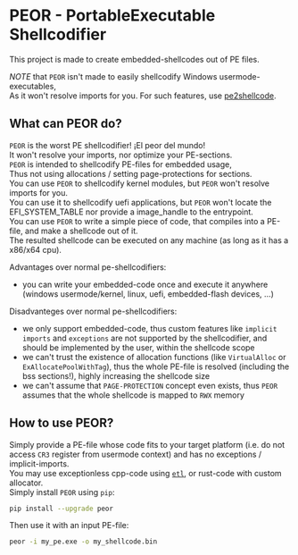 # PEOR - PortableExecutable Shellcodifier
This project is made to create embedded-shellcodes out of PE files. <br />

*NOTE* that `PEOR` isn't made to easily shellcodify Windows usermode-executables, <br />
As it won't resolve imports for you. For such features, use [pe2shellcode](https://github.com/hasherezade/pe_to_shellcode).

## What can PEOR do?
`PEOR` is the worst PE shellcodifier! ¡El peor del mundo! <br />
It won't resolve your imports, nor optimize your PE-sections. <br />
`PEOR` is intended to shellcodify PE-files for embedded usage, <br />
Thus not using allocations / setting page-protections for sections. <br />
You can use `PEOR` to shellcodify kernel modules, but `PEOR` won't resolve imports for you. <br />
You can use it to shellcodify uefi applications, but `PEOR` won't locate the EFI_SYSTEM_TABLE nor provide a image_handle to the entrypoint. <br />
You can use `PEOR` to write a simple piece of code, that compiles into a PE-file, and make a shellcode out of it. <br />
The resulted shellcode can be executed on any machine (as long as it has a x86/x64 cpu).

Advantages over normal pe-shellcodifiers:
- you can write your embedded-code once and execute it anywhere (windows usermode/kernel, linux, uefi, embedded-flash devices, ...)

Disadvanteges over normal pe-shellcodifiers:
- we only support embedded-code, thus custom features like `implicit imports` and `exceptions` are not supported by the shellcodifier, and should be implemented by the user, within the shellcode scope
- we can't trust the existence of allocation functions (like `VirtualAlloc` or `ExAllocatePoolWithTag`), thus the whole PE-file is resolved (including the bss sections!), highly increasing the shellcode size
- we can't assume that `PAGE-PROTECTION` concept even exists, thus `PEOR` assumes that the whole shellcode is mapped to `RWX` memory

## How to use PEOR?
Simply provide a PE-file whose code fits to your target platform (i.e. do not access `CR3` register from usermode context) and has no exceptions / implicit-imports. <br />
You may use exceptionless cpp-code using [`etl`](https://github.com/ETLCPP/etl), or rust-code with custom allocator. <br />
Simply install `PEOR` using `pip`:
```bash
pip install --upgrade peor
```

Then use it with an input PE-file:
```bash
peor -i my_pe.exe -o my_shellcode.bin
```
